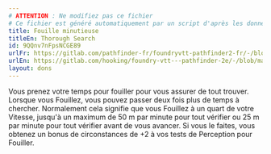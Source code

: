 ```yaml
---
# ATTENTION : Ne modifiez pas ce fichier
# Ce fichier est généré automatiquement par un script d'après les données du module Foundry VTT officiel et de sa traduction
title: Fouille minutieuse
titleEn: Thorough Search
id: 9QQnv7nFpsNCGE89
urlFr: https://gitlab.com/pathfinder-fr/foundryvtt-pathfinder2-fr/-/blob/master/data/feats/9QQnv7nFpsNCGE89.htm
urlEn: https://gitlab.com/hooking/foundry-vtt---pathfinder-2e/-/blob/master/packs/data/feats.db/thorough-search.json
layout: dons
---
```

Vous prenez votre temps pour fouiller pour vous assurer de tout trouver. Lorsque vous <a class="entity-link" data-pack="pf2e.actionspf2e" data-id="TiNDYUGlMmxzxBYU" draggable="true">Fouillez</a>, vous pouvez passer deux fois plus de temps à chercher. Normalement cela signifie que vous Fouillez à un quart de votre Vitesse, jusqu'à un maximum de 50 m par minute pour tout vérifier ou 25 m par minute pour tout vérifier avant de vous avancer. Si vous le faites, vous obtenez un bonus de circonstances de +2 à vos tests de Perception pour <a class="entity-link" data-pack="pf2e.actionspf2e" data-id="BlAOM2X92SI6HMtJ" draggable="true">Fouiller</a>.
